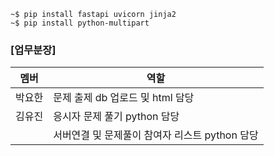 ```
~$ pip install fastapi uvicorn jinja2
~$ pip install python-multipart

```

### [업무분장]
|멤버|역할|
|--|--|
|박요한|문제 출제 db 업로드 및 html 담당|
|김유진|응시자 문제 풀기 python 담당|
||서버연결 및 문제풀이 참여자 리스트 python 담당|